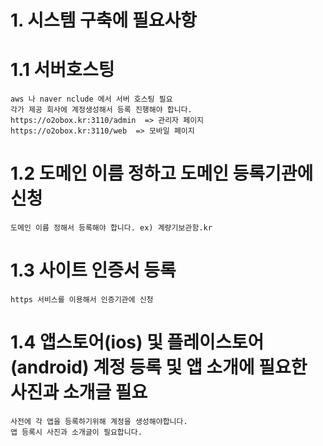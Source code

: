 # 1. 시스템 구축에 필요사항

  # 1.1 서버호스팅
    aws 나 naver nclude 에서 서버 호스팅 필요
    각가 제공 회사에 계정생성해서 등록 진행해야 합니다.
    https://o2obox.kr:3110/admin  => 관리자 페이지
    https://o2obox.kr:3110/web  => 모바일 페이지 
    
    
  # 1.2 도메인 이름 정하고 도메인 등록기관에 신청
    도메인 이름 정해서 등록해야 합니다. ex) 계량기보관함.kr
    
  # 1.3 사이트 인증서 등록
    https 서비스를 이용해서 인증기관에 신청
  
  # 1.4  앱스토어(ios) 및 플레이스토어(android) 계정 등록 및 앱 소개에 필요한 사진과 소개글 필요
    사전에 각 앱을 등록하기위해 계정을 생성해야합니다.
    앱 등록시 사진과 소개글이 필요합니다.
    
